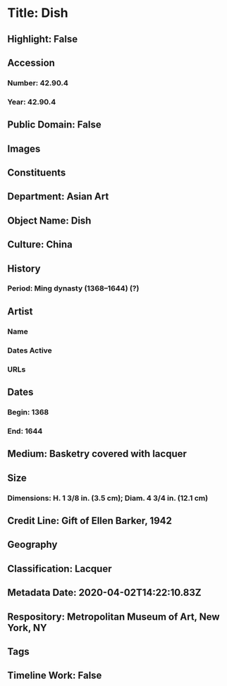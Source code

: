 # Title: Dish
## Highlight: False
## Accession
### Number: 42.90.4
### Year: 42.90.4
## Public Domain: False
## Images
## Constituents
## Department: Asian Art
## Object Name: Dish
## Culture: China
## History
### Period: Ming dynasty (1368–1644) (?)
## Artist
### Name
### Dates Active
### URLs
## Dates
### Begin: 1368
### End: 1644
## Medium: Basketry covered with lacquer
## Size
### Dimensions: H. 1 3/8 in. (3.5 cm); Diam. 4 3/4 in. (12.1 cm)
## Credit Line: Gift of Ellen Barker, 1942
## Geography
## Classification: Lacquer
## Metadata Date: 2020-04-02T14:22:10.83Z
## Respository: Metropolitan Museum of Art, New York, NY
## Tags
## Timeline Work: False